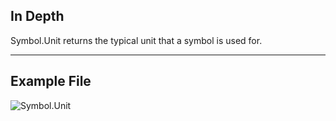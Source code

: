 ## In Depth
Symbol.Unit returns the typical unit that a symbol is used for.
___
## Example File

![Symbol.Unit](./DynamoUnits.Symbol.Unit_img.png)

